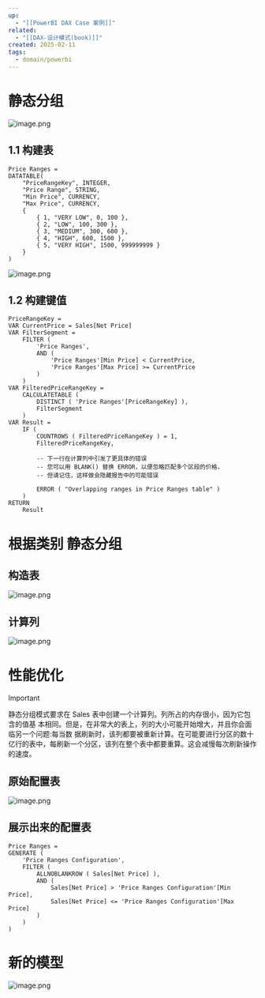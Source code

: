 ```yaml
---
up:
  - "[[PowerBI DAX Case 案例]]"
related:
  - "[[DAX-设计模式(book)]]"
created: 2025-02-11
tags:
  - domain/powerbi
---
```


# 静态分组


![image.png](https://s1.vika.cn/space/2025/02/11/dab09112546d45c9946e3a99f4878e8f)


## 1.1 构建表


```
Price Ranges = 
DATATABLE(
    "PriceRangeKey", INTEGER,
    "Price Range", STRING,
    "Min Price", CURRENCY,
    "Max Price", CURRENCY,
    {
        { 1, "VERY LOW", 0, 100 },
        { 2, "LOW", 100, 300 },
        { 3, "MEDIUM", 300, 600 },
        { 4, "HIGH", 600, 1500 },
        { 5, "VERY HIGH", 1500, 999999999 }
    }
)

```
![image.png](https://s1.vika.cn/space/2025/02/11/9e9b906fc6d942518d9730f8db049fe5)

## 1.2 构建键值 


```
PriceRangeKey = 
VAR CurrentPrice = Sales[Net Price]
VAR FilterSegment =
    FILTER (
        'Price Ranges',
        AND (
            'Price Ranges'[Min Price] < CurrentPrice,
            'Price Ranges'[Max Price] >= CurrentPrice
        )
    )
VAR FilteredPriceRangeKey =
    CALCULATETABLE (
        DISTINCT ( 'Price Ranges'[PriceRangeKey] ),
        FilterSegment
    )
VAR Result =
    IF (
        COUNTROWS ( FilteredPriceRangeKey ) = 1,
        FilteredPriceRangeKey,
        
        -- 下一行在计算列中引发了更具体的错误 
		-- 您可以用 BLANK() 替换 ERROR，以便忽略匹配多个区段的价格， 
		-- 但请记住，这样做会隐藏报告中的可能错误
		
        ERROR ( "Overlapping ranges in Price Ranges table" )
    )
RETURN
    Result
```


# 根据类别 静态分组


## 构造表

![image.png](https://s1.vika.cn/space/2025/02/11/f6a55286ee184492806d9fbc0a96c23b)


## 计算列

![image.png](https://s1.vika.cn/space/2025/02/11/97ee5c6f07df4330a75e1c1c2ae47e0d)


# 性能优化


> [!important]
>  静态分组模式要求在 Sales 表中创建一个计算列。列所占的内存很小，因为它包含的值基 本相同。但是，在非常大的表上，列的大小可能开始增大，并且你会面临另一个问题:每当数 据刷新时，该列都要被重新计算。在可能要进行分区的数十亿行的表中，每刷新一个分区，该列在整个表中都要重算。这会减慢每次刷新操作的速度。

## 原始配置表

![image.png](https://s1.vika.cn/space/2025/02/11/54e19fa6a8734875bbbca49397cf187e)

## 展示出来的配置表

```
Price Ranges = 
GENERATE (
    'Price Ranges Configuration',
    FILTER (
        ALLNOBLANKROW ( Sales[Net Price] ),
        AND (
            Sales[Net Price] > 'Price Ranges Configuration'[Min Price],
            Sales[Net Price] <= 'Price Ranges Configuration'[Max Price]
        )
    )
)
```

# 新的模型

![image.png](https://s1.vika.cn/space/2025/02/11/dd0cf4124c924441996a13120a4c8246)


